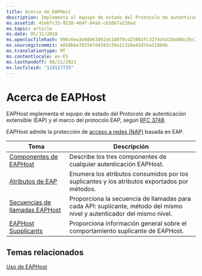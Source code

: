 ```yaml
---
title: Acerca de EAPHost
description: Implementa el equipo de estado del Protocolo de autenticación extensible (EAP) y el marco del protocolo EAP, según RFC 3748.
ms.assetid: 41e67c33-9220-464f-84ab-c61667a226ad
ms.topic: article
ms.date: 05/31/2018
ms.openlocfilehash: 896c6ea3e88b63892a51b0f9cd25063fc3274a5d1bbd86c5bc1bbb142702c81b
ms.sourcegitcommit: e858bbe701567d4583c50a11326e42d7ea51804b
ms.translationtype: MT
ms.contentlocale: es-ES
ms.lasthandoff: 08/11/2021
ms.locfileid: "119117735"
---
```

# <a name="about-eaphost"></a>Acerca de EAPHost

EAPHost implementa el equipo de estado del Protocolo de autenticación extensible (EAP) y el marco del protocolo EAP, según [RFC 3748](https://go.microsoft.com/fwlink/p/?linkid=84063).

EAPHost admite la protección de [acceso a redes (NAP)](/windows/desktop/NAP/network-access-protection-start-page) basada en EAP.



| Tema                                                      | Descripción                                                                              |
|------------------------------------------------------------|------------------------------------------------------------------------------------------|
| [Componentes de EAPHost](eaphost-components.md)            | Describe los tres componentes de cualquier autenticación EAPHost.                            |
| [Atributos de EAP](about-eap-attributes.md)                 | Enumera los atributos consumidos por los suplicantes y los atributos exportados por métodos.             |
| [Secuencias de llamadas EAPHost](about-eaphost-call-sequences.md) | Proporciona la secuencia de llamadas para cada API: suplicante, método del mismo nivel y autenticador del mismo nivel. |
| [EAPHost Supplicants](eaphost-supplicants.md)             | Proporciona información general sobre el comportamiento suplicante de EAPHost.                                     |



 

## <a name="related-topics"></a>Temas relacionados

<dl> <dt>

[Uso de EAPHost](using-eap-host.md)
</dt> </dl>

 

 
